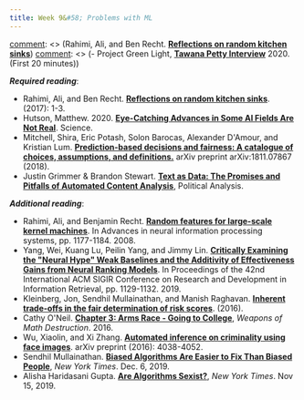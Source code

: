```yaml
---
title: Week 9&#58; Problems with ML
---
```


[comment]: <> (***Lecture covers***:)

[comment]: <> (Rahimi, Ali, and Ben Recht. [**Reflections on random kitchen sinks**](https://www.youtube.com/watch?v=Qi1Yry33TQE))
[comment]: <> (- Project Green Light, [**Tawana Petty Interview**](https://youtu.be/HibMcRY7bXs) 2020. (First 20 minutes))

***Required reading***:

- Rahimi, Ali, and Ben Recht. [**Reflections on random kitchen sinks**](http://www.argmin.net/2017/12/05/kitchen-sinks/). (2017): 1-3. 
- Hutson, Matthew. 2020. [**Eye-Catching Advances in Some AI Fields Are Not Real**](https://www.sciencemag.org/news/2020/05/eye-catching-advances-some-ai-fields-are-not-real). Science. 
- Mitchell, Shira, Eric Potash, Solon Barocas, Alexander D'Amour, and Kristian Lum. [**Prediction-based decisions and fairness: A catalogue of choices, assumptions, and definitions.**](https://arxiv.org/abs/1811.07867) arXiv preprint arXiv:1811.07867 (2018).
- Justin Grimmer & Brandon Stewart. [**Text as Data: The Promises and Pitfalls of Automated Content Analysis**](https://login.ezproxy.bgu.ac.il/login?url=https://www.jstor.org/stable/pdf/24572662.pdf), Political Analysis.


***Additional reading***:

- Rahimi, Ali, and Benjamin Recht. [**Random features for large-scale kernel machines**](https://papers.nips.cc/paper/3182-random-features-for-large-scale-kernel-machines.pdf). In Advances in neural information processing systems, pp. 1177-1184. 2008.
- Yang, Wei, Kuang Lu, Peilin Yang, and Jimmy Lin. [**Critically Examining the "Neural Hype" Weak Baselines and the Additivity of Effectiveness Gains from Neural Ranking Models**](https://dl-acm-org.ezproxy.bgu.ac.il/doi/pdf/10.1145/3331184.3331340). In Proceedings of the 42nd International ACM SIGIR Conference on Research and Development in Information Retrieval, pp. 1129-1132. 2019.
- Kleinberg, Jon, Sendhil Mullainathan, and Manish Raghavan. [**Inherent trade-offs in the fair determination of risk scores**](https://arxiv.org/pdf/1609.05807.pdf). (2016).
- Cathy O'Neil. [**Chapter 3: Arms Race - Going to College**](https://moodle2.bgu.ac.il/moodle/mod/resource/view.php?id=2015222), *Weapons of Math Destruction*. 2016.
- Wu, Xiaolin, and Xi Zhang. [**Automated inference on criminality using face images**](https://emilkirkegaard.dk/en/wp-content/uploads/Automated-Inference-on-Criminality-using-Face-Images.pdf). arXiv preprint (2016): 4038-4052.
- Sendhil Mullainathan. [**Biased Algorithms Are Easier to Fix Than Biased People**](https://moodle2.bgu.ac.il/moodle/mod/resource/view.php?id=1976376), *New York Times*. Dec. 6, 2019.
- Alisha Haridasani Gupta. [**Are Algorithms Sexist?**](https://moodle2.bgu.ac.il/moodle/mod/resource/view.php?id=1976377), *New York Times*. Nov 15, 2019.

